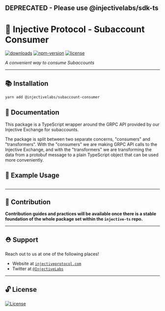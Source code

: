 ## DEPRECATED - Please use @injectivelabs/sdk-ts

# 🌟 Injective Protocol - Subaccount Consumer

[![downloads](https://img.shields.io/npm/dm/@injectivelabs/subaccount-consumer.svg)](https://www.npmjs.com/package/@injectivelabs/subaccount-consumer)
[![npm-version](https://img.shields.io/npm/v/@injectivelabs/subaccount-consumer.svg)](https://www.npmjs.com/package/@injectivelabs/subaccount-consumer)
[![license](https://img.shields.io/npm/l/express.svg)]()

_A convenient way to consume Subaccounts_

---

## 📚 Installation

```bash
yarn add @injectivelabs/subaccount-consumer
```

## 📖 Documentation

This package is a TypeScript wrapper around the GRPC API provided by our Injective Exchange for subaccounts.

The package is split between two separate concerns, "consumers" and "transformers". With the "consumers" we are making GRPC API calls to the Injective Exchange, and with the "transformers" we are transforming the data from a protobuf message to a plain TypeScript object that can be used more conveniently.

## 📖 Example Usage

```ts

```

---

## 📜 Contribution

**Contribution guides and practices will be available once there is a stable foundation of the whole package set within the `injective-ts` repo.**

---

## ⛑ Support

Reach out to us at one of the following places!

- Website at <a href="https://injectiveprotocol.com" target="_blank">`injectiveprotocol.com`</a>
- Twitter at <a href="https://twitter.com/InjectiveLabs" target="_blank">`@InjectiveLabs`</a>

---

## 🔓 License

[![License](https://img.shields.io/:license-mit-blue.svg?style=flat-square)](https://badges.mit-license.org)
